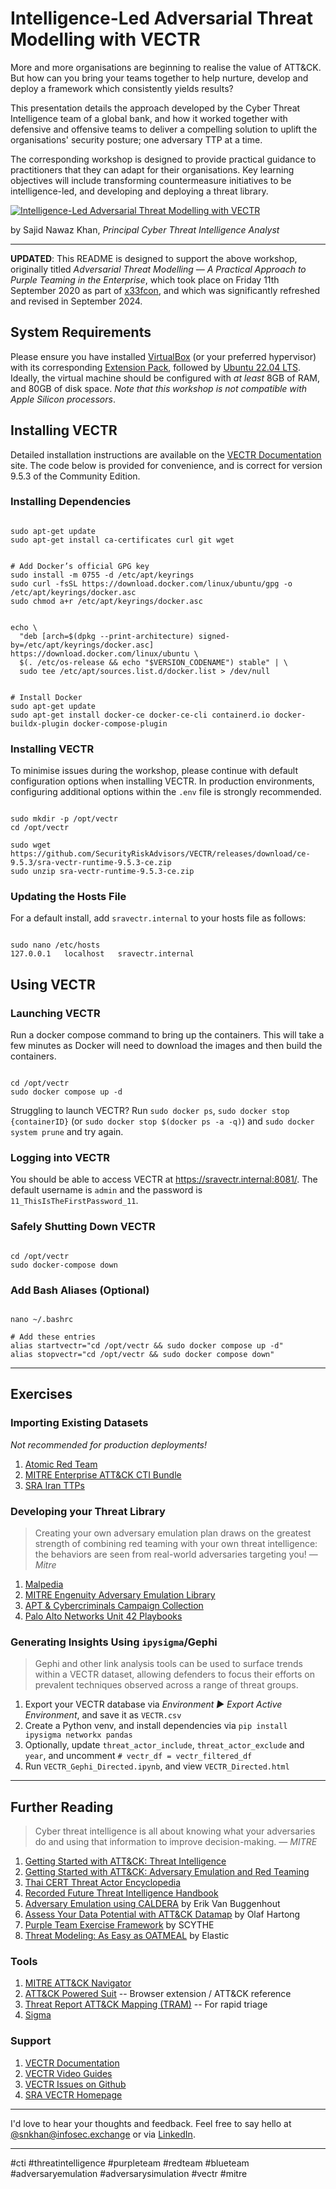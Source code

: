 # Intelligence-Led Adversarial Threat Modelling with VECTR

More and more organisations are beginning to realise the value of ATT&CK. But how can you bring your teams together to help nurture, develop and deploy a framework which consistently yields results?

This presentation details the approach developed by the Cyber Threat Intelligence team of a global bank, and how it worked together with defensive and offensive teams to deliver a compelling solution to uplift the organisations' security posture; one adversary TTP at a time.

The corresponding workshop is designed to provide practical guidance to practitioners that they can adapt for their organisations. Key learning objectives will include transforming countermeasure initiatives to be intelligence-led, and developing and deploying a threat library.


[![Intelligence-Led Adversarial Threat Modelling with VECTR](./TitleSlide.png "Intelligence-Led Adversarial Threat Modelling with VECTR")](./Adversarial-Threat-Modelling_Presentation.pdf)


by Sajid Nawaz Khan, _Principal Cyber Threat Intelligence Analyst_

___

**UPDATED**: This README is designed to support the above workshop, originally titled _Adversarial Threat Modelling — A Practical Approach to Purple Teaming in the Enterprise_, which took place on Friday 11th September 2020 as part of [x33fcon](https://www.x33fcon.com/), and which was significantly refreshed and revised in September 2024.


## System Requirements
Please ensure you have installed [VirtualBox](https://www.virtualbox.org) (or your preferred hypervisor) with its corresponding [Extension Pack](https://www.virtualbox.org/wiki/Downloads), followed by [Ubuntu 22.04 LTS](https://wiki.ubuntu.com/Releases). Ideally, the virtual machine should be configured with _at least_ 8GB of RAM, and 80GB of disk space. _Note that this workshop is not compatible with Apple Silicon processors_.


## Installing VECTR
Detailed installation instructions are available on the [VECTR Documentation](https://docs.vectr.io) site. The code below is provided for convenience, and is correct for version 9.5.3 of the Community Edition.


### Installing Dependencies
```

sudo apt-get update
sudo apt-get install ca-certificates curl git wget


# Add Docker’s official GPG key
sudo install -m 0755 -d /etc/apt/keyrings
sudo curl -fsSL https://download.docker.com/linux/ubuntu/gpg -o /etc/apt/keyrings/docker.asc
sudo chmod a+r /etc/apt/keyrings/docker.asc


echo \
  "deb [arch=$(dpkg --print-architecture) signed-by=/etc/apt/keyrings/docker.asc] https://download.docker.com/linux/ubuntu \
  $(. /etc/os-release && echo "$VERSION_CODENAME") stable" | \
  sudo tee /etc/apt/sources.list.d/docker.list > /dev/null


# Install Docker
sudo apt-get update
sudo apt-get install docker-ce docker-ce-cli containerd.io docker-buildx-plugin docker-compose-plugin

```


### Installing VECTR
To minimise issues during the workshop, please continue with default configuration options when installing VECTR. In production environments, configuring additional options within the `.env` file is strongly recommended.

```

sudo mkdir -p /opt/vectr
cd /opt/vectr

sudo wget https://github.com/SecurityRiskAdvisors/VECTR/releases/download/ce-9.5.3/sra-vectr-runtime-9.5.3-ce.zip 
sudo unzip sra-vectr-runtime-9.5.3-ce.zip

```

### Updating the Hosts File
For a default install, add `sravectr.internal` to your hosts file as follows:

```

sudo nano /etc/hosts
127.0.0.1   localhost   sravectr.internal

```


## Using VECTR
### Launching VECTR
Run a docker compose command to bring up the containers. This will take a few minutes as Docker will need to download the images and then build the containers. 

```

cd /opt/vectr
sudo docker compose up -d

```

Struggling to launch VECTR? Run `sudo docker ps`, `sudo docker stop {containerID}` (or `sudo docker stop $(docker ps -a -q)`) and `sudo docker system prune` and try again.


### Logging into VECTR
You should be able to access VECTR at https://sravectr.internal:8081/. The default username is `admin` and the password is `11_ThisIsTheFirstPassword_11`.


### Safely Shutting Down VECTR
```

cd /opt/vectr
sudo docker-compose down

```


### Add Bash Aliases (Optional)
```

nano ~/.bashrc

# Add these entries
alias startvectr="cd /opt/vectr && sudo docker compose up -d"
alias stopvectr="cd /opt/vectr && sudo docker compose down"

```

___


## Exercises
### Importing Existing Datasets
_Not recommended for production deployments!_
1. [Atomic Red Team](https://github.com/redcanaryco/atomic-red-team/blob/master/atomics/Indexes/index.yaml)
2. [MITRE Enterprise ATT&CK CTI Bundle](https://github.com/mitre/cti/blob/master/enterprise-attack/enterprise-attack.json)
3. [SRA Iran TTPs](https://github.com/SecurityRiskAdvisors/VECTR/blob/master/cti/Iranian_TTP_Bundle_010920.json)


### Developing your Threat Library
> Creating your own adversary emulation plan draws on the greatest strength of combining red teaming with your own threat intelligence: the behaviors are seen from real-world adversaries targeting you! — _Mitre_


1. [Malpedia](https://malpedia.caad.fkie.fraunhofer.de)
2. [MITRE Engenuity Adversary Emulation Library](https://mitre-engenuity.org/cybersecurity/center-for-threat-informed-defense/adversary-emulation-library/)
3. [APT & Cybercriminals Campaign Collection](https://github.com/CyberMonitor/APT_CyberCriminal_Campagin_Collections)
4. [Palo Alto Networks Unit 42 Playbooks](https://pan-unit42.github.io/playbook_viewer/)


### Generating Insights Using `ipysigma`/Gephi
> Gephi and other link analysis tools can be used to surface trends within a VECTR dataset, allowing defenders to focus their efforts on prevalent techniques observed across a range of threat groups. 

1. Export your VECTR database via _Environment ▶ Export Active Environment_, and save it as `VECTR.csv`
2. Create a Python venv, and install dependencies via `pip install ipysigma networkx pandas`
3. Optionally, update `threat_actor_include`, `threat_actor_exclude` and `year`, and uncomment `# vectr_df = vectr_filtered_df`
4. Run `VECTR_Gephi_Directed.ipynb`, and view `VECTR_Directed.html`

___


## Further Reading
> Cyber threat intelligence is all about knowing what your adversaries do and using that information to improve decision-making. — _MITRE_

1. [Getting Started with ATT&CK: Threat Intelligence](https://medium.com/mitre-attack/getting-started-with-attack-cti-4eb205be4b2f)
2. [Getting Started with ATT&CK: Adversary Emulation and Red Teaming](https://medium.com/mitre-attack/getting-started-with-attack-red-29f074ccf7e3)
3. [Thai CERT Threat Actor Encyclopedia](https://www.thaicert.or.th/downloads/files/A_Threat_Actor_Encyclopedia.pdf)
4. [Recorded Future Threat Intelligence Handbook](https://go.recordedfuture.com/book)
5. [Adversary Emulation using CALDERA](https://www.slideshare.net/erikvanbuggenhout/adversary-emulation-using-caldera) by Erik Van Buggenhout
6. [Assess Your Data Potential with ATT&CK Datamap](https://medium.com/@olafhartong/assess-your-data-potential-with-att-ck-datamap-f44884cfed11) by Olaf Hartong
7. [Purple Team Exercise Framework](https://www.scythe.io/ptef) by SCYTHE
8. [Threat Modeling: As Easy as OATMEAL](https://www.elastic.co/blog/threat-modeling-oatmeal) by Elastic


### Tools
1. [MITRE ATT&CK Navigator](https://mitre-attack.github.io/attack-navigator/enterprise/)
2. [ATT&CK Powered Suit](https://mitre-engenuity.org/cybersecurity/center-for-threat-informed-defense/attack-powered-suit/) -- Browser extension / ATT&CK reference 
3. [Threat Report ATT&CK Mapping (TRAM)](https://github.com/center-for-threat-informed-defense/tram/) -- For rapid triage
4. [Sigma](https://github.com/Neo23x0/sigma)


### Support
1. [VECTR Documentation](https://docs.vectr.io)
2. [VECTR Video Guides](https://docs.vectr.io/How-To-Videos/)
3. [VECTR Issues on Github](https://github.com/SecurityRiskAdvisors/VECTR/issues)
4. [SRA VECTR Homepage](https://sra.io/vectr/)

---

I'd love to hear your thoughts and feedback. Feel free to say hello at [@snkhan@infosec.exchange](https://infosec.exchange/@snkhan) or via [LinkedIn](https://uk.linkedin.com/in/sajidnawazkhan).

---

#cti #threatintelligence #purpleteam #redteam #blueteam #adversaryemulation #adversarysimulation #vectr #mitre
